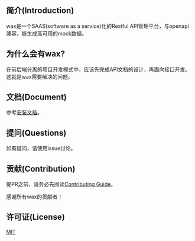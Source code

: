 ## 简介(Introduction)
wax是一个SAAS(software as a service)化的Restful API管理平台，与openapi兼容，能生成高可用的mock数据。

## 为什么会有wax?
在前后端分离的项目开发模式中，应该先完成API文档的设计，再面向接口开发。这就是wax需要解决的问题。

## 文档(Document)
参考[安装文档](_)。

## 提问(Questions)
如有疑问，请使用issue讨论。

## 贡献(Contribution)
提PR之前，请务必先阅读[Contributing Guide](https://github.com/wax-api/backend/blob/main/CONTRIBUTING.md)。

感谢所有wax的贡献者！

## 许可证(License)
[MIT](https://opensource.org/licenses/MIT)
